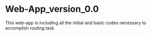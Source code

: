 Web-App_version_0.0
===================

This web-app is including all the initial and basic codes necessary to accomplish routing task
